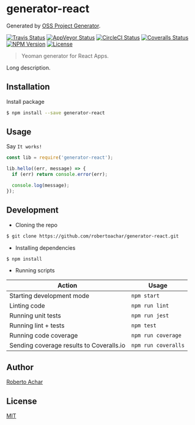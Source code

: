 # generator-react

Generated by [OSS Project Generator](http://bit.ly/generator-oss-project).

[![Travis Status][travis-badge]][travis-url]
[![AppVeyor Status][appveyor-badge]][appveyor-url]
[![CircleCI Status][circleci-badge]][circleci-url]
[![Coveralls Status][coveralls-badge]][coveralls-url]
[![NPM Version][npm-badge]][npm-url]
[![License][license-badge]][license-url]

> Yeoman generator for React Apps.

Long description.

## Installation

Install package

```bash
$ npm install --save generator-react
```

## Usage

Say `It works!`

```js
const lib = require('generator-react');

lib.hello((err, message) => {
  if (err) return console.error(err);

  console.log(message);
});
```

## Development

- Cloning the repo

```bash
$ git clone https://github.com/robertoachar/generator-react.git
```

- Installing dependencies

```bash
$ npm install
```

- Running scripts

| Action                                   | Usage               |
| ---------------------------------------- | ------------------- |
| Starting development mode                | `npm start`         |
| Linting code                             | `npm run lint`      |
| Running unit tests                       | `npm run jest`      |
| Running lint + tests                     | `npm test`          |
| Running code coverage                    | `npm run coverage`  |
| Sending coverage results to Coveralls.io | `npm run coveralls` |

## Author

[Roberto Achar](https://twitter.com/robertoachar)

## License

[MIT](https://github.com/robertoachar/generator-react/blob/master/LICENSE)

[travis-badge]: https://travis-ci.org/robertoachar/generator-react.svg?branch=master
[travis-url]: https://travis-ci.org/robertoachar/generator-react
[appveyor-badge]: https://ci.appveyor.com/api/projects/status/github/robertoachar/generator-react?branch=master&svg=true
[appveyor-url]: https://ci.appveyor.com/project/robertoachar/generator-react
[circleci-badge]: https://circleci.com/gh/robertoachar/generator-react/tree/master.svg?style=shield
[circleci-url]: https://circleci.com/gh/robertoachar/generator-react
[coveralls-badge]: https://coveralls.io/repos/github/robertoachar/generator-react/badge.svg?branch=master
[coveralls-url]: https://coveralls.io/github/robertoachar/generator-react?branch=master
[npm-badge]: https://img.shields.io/npm/v/@robertoachar/generator-react.svg
[npm-url]: https://www.npmjs.com/package/@robertoachar/generator-react
[license-badge]: https://img.shields.io/github/license/robertoachar/generator-react.svg
[license-url]: https://opensource.org/licenses/MIT
